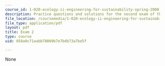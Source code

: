 ```yaml
---
course_id: 1-020-ecology-ii-engineering-for-sustainability-spring-2008
description: Practice questions and solutions for the second exam of the course.
file_location: /coursemedia/1-020-ecology-ii-engineering-for-sustainability-spring-2008/958a0c71aabb78069b7e7bdb73a7be5f_practice2.pdf
file_type: application/pdf
layout: pdf
title: Exam 2
type: course
uid: 958a0c71aabb78069b7e7bdb73a7be5f

---
```

None
